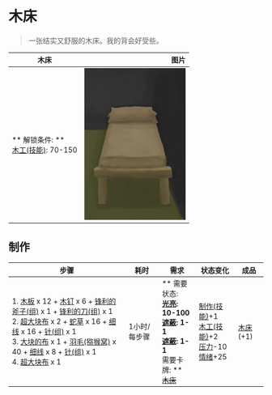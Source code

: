 # 木床  
> 一张结实又舒服的木床。我的背会好受些。  
  
  木床  |   图片   
 ----  |  ----:   
 ** 解锁条件: **<br>[木工(技能)](Skill_Woodworking.md): 70-150  |  <img decoding="async" src="Sprite/Bed.png" href="a.md" style="max-width:300px;max-height:300px;">   
  
## 制作  
步骤  |  耗时  |  需求  |  状态变化  |  成品  
----  |  ----  |  ----  |  ----  |  ----  
1. [木板](Plank.md) x 12 + [木钉](Treenail.md) x 6 + [锋利的斧子(组)](GpTag_AxeAdv.md) x 1 + [锋利的刀(组)](GpTag_CutterAdv.md) x 1<br>2. [超大块布](ClothVeryLarge.md) x 2 + [蛇草](SnakeGrass.md) x 16 + [细线](CordFiber.md) x 16 + [针(组)](GpTag_Needle.md) x 1<br>3. [大块的布](ClothLarge.md) x 1 + [羽毛(猕猴窝)](Feathers.md) x 40 + [细线](CordFiber.md) x 8 + [针(组)](GpTag_Needle.md) x 1<br>4. [超大块布](ClothVeryLarge.md) x 1  |  1小时/每步骤  |  ** 需要状态: **<br>[光亮](Light.md): 10-100<br>[遮蔽](Sheltered.md): 1-1<br>[遮蔽](Sheltered.md): 1-1<br>** 需要卡牌: **<br>~~[木床](BedWooden.md)~~  |  [制作(技能)](Skill_Crafting.md)+1<br>[木工(技能)](Skill_Woodworking.md)+2<br>[压力](Stress.md)-10<br>[情绪](Morale.md)+25  |  [木床](BedWooden.md)(+1)  


<script>document.title="木床 - 卡牌生存百科 Card Survival Wiki";</script>